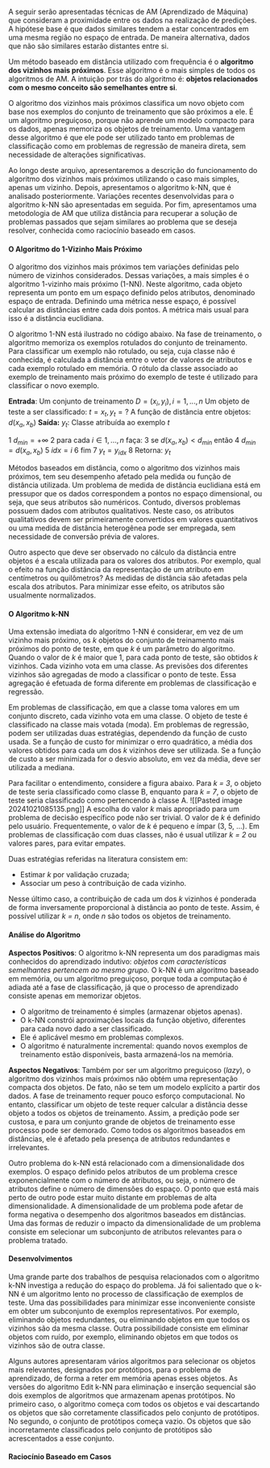 A seguir serão apresentadas técnicas de AM (Aprendizado de Máquina) que consideram a proximidade entre os dados na realização de predições. A hipótese base é que dados similares tendem a estar concentrados em uma mesma região no espaço de entrada. De maneira alternativa, dados que não são similares estarão distantes entre si.

Um método baseado em distância utilizado com frequência é o **algoritmo dos vizinhos mais próximos**. Esse algoritmo é o mais simples de todos os algoritmos de AM. A intuição por trás do algoritmo é: **objetos relacionados com o mesmo conceito são semelhantes entre si**.

O algoritmo dos vizinhos mais próximos classifica um novo objeto com base nos exemplos do conjunto de treinamento que são próximos a ele. É um algoritmo preguiçoso, porque não aprende um modelo compacto para os dados, apenas memoriza os objetos de treinamento. Uma vantagem desse algoritmo é que ele pode ser utilizado tanto em problemas de classificação como em problemas de regressão de maneira direta, sem necessidade de alterações significativas.

Ao longo deste arquivo, apresentaremos a descrição do funcionamento do algoritmo dos vizinhos mais próximos utilizando o caso mais simples, apenas um vizinho. Depois, apresentamos o algoritmo k-NN, que é analisado posteriormente. Variações recentes desenvolvidas para o algoritmo k-NN são apresentadas em seguida. Por fim, apresentamos uma metodologia de AM que utiliza distância para recuperar a solução de problemas passados que sejam similares ao problema que se deseja resolver, conhecida como raciocínio baseado em casos.

#### O Algoritmo do 1-Vizinho Mais Próximo

O algoritmo dos vizinhos mais próximos tem variações definidas pelo número de vizinhos considerados. Dessas variações, a mais simples é o algoritmo 1-vizinho mais próximo (1-NN). Neste algoritmo, cada objeto representa um ponto em um espaço definido pelos atributos, denominado espaço de entrada. Definindo uma métrica nesse espaço, é possível calcular as distâncias entre cada dois pontos. A métrica mais usual para isso é a distância euclidiana.

O algoritmo 1-NN está ilustrado no código abaixo. Na fase de treinamento, o algoritmo memoriza os exemplos rotulados do conjunto de treinamento. Para classificar um exemplo não rotulado, ou seja, cuja classe não é conhecida, é calculada a distância entre o vetor de valores de atributos e cada exemplo rotulado em memória. O rótulo da classe associado ao exemplo de treinamento mais próximo do exemplo de teste é utilizado para classificar o novo exemplo.


**Entrada**: Um conjunto de treinamento $D = {(x_i, y_i), i = 1, ..., n}$
Um objeto de teste a ser classificado: $t = {x_t, y_t = ?}$
A função de distância entre objetos: $d(x_a, x_b)$
**Saída:** $y_t$: Classe atribuída ao exemplo $t$

1  $d_{min} = +\infty$
2  para cada $i \in 1, ..., n$ faça:
3      se $d(x_a, x_b) < d_{min}$ então
4           $d_{min} = d(x_a, x_b)$
5           $idx = i$
6  fim
7  $y_t = y_{idx}$
8  Retorna: $y_t$

Métodos baseados em distância, como o algoritmo dos vizinhos mais próximos, tem seu desempenho afetado pela medida ou função de distância utilizada. Um problema de medida de distância euclidiana está em pressupor que os dados correspondem a pontos no espaço dimensional, ou seja, que seus atributos são numéricos. Contudo, diversos problemas possuem dados com atributos qualitativos. Neste caso, os atributos qualitativos devem ser primeiramente convertidos em valores quantitativos ou uma medida de distância heterogênea pode ser empregada, sem necessidade de conversão prévia de valores.

Outro aspecto que deve ser observado no cálculo da distância entre objetos é a escala utilizada para os valores dos atributos. Por exemplo, qual o efeito na função distância da representação de um atributo em centímetros ou quilômetros? As medidas de distância são afetadas pela escala dos atributos. Para minimizar esse efeito, os atributos são usualmente normalizados.

#### O Algoritmo k-NN

Uma extensão imediata do algoritmo 1-NN é considerar, em vez de um vizinho mais próximo, os *k* objetos do conjunto de treinamento mais próximos do ponto de teste, em que *k* é um parâmetro do algoritmo. Quando o valor de *k* é maior que 1, para cada ponto de teste, são obtidos *k* vizinhos. Cada vizinho vota em uma classe. As previsões dos diferentes vizinhos são agregadas de modo a classificar o ponto de teste. Essa agregação é efetuada de forma diferente em problemas de classificação e regressão.

Em problemas de classificação, em que a classe toma valores em um conjunto discreto, cada vizinho vota em uma classe. O objeto de teste é classificado na classe mais votada (moda). Em problemas de regressão, podem ser utilizadas duas estratégias, dependendo da função de custo usada. Se a função de custo for minimizar o erro quadrático, a média dos valores obtidos para cada um dos *k* vizinhos deve ser utilizada. Se a função de custo a ser minimizada for o desvio absoluto, em vez da média, deve ser utilizada a mediana. 

Para facilitar o entendimento, considere a figura abaixo. Para *k = 3*, o objeto de teste seria classificado como classe B, enquanto para *k = 7*, o objeto de teste seria classificado como pertencendo à classe A.
![[Pasted image 20241021085135.png]]
A escolha do valor *k* mais apropriado para um problema de decisão específico pode não ser trivial. O valor de *k* é definido pelo usuário. Frequentemente, o valor de *k* é pequeno e ímpar (3, 5, ...). Em problemas de classificação com duas classes, não é usual utilizar *k = 2* ou valores pares, para evitar empates.

Duas estratégias referidas na literatura consistem em:
- Estimar *k* por validação cruzada;
- Associar um peso à contribuição de cada vizinho.

Nesse último caso, a contribuição de cada um dos *k* vizinhos é ponderada de forma inversamente proporcional à distância ao ponto de teste. Assim, é possível utilizar *k = n*, onde *n* são todos os objetos de treinamento. 
#### Análise do Algoritmo

**Aspectos Positivos**: O algoritmo k-NN representa um dos paradigmas mais conhecidos do aprendizado indutivo: *objetos com características semelhantes pertencem ao mesmo grupo.* O k-NN é um algoritmo baseado em memória, ou um algoritmo preguiçoso, porque toda a computação é adiada até a fase de classificação, já que o processo de aprendizado consiste apenas em memorizar objetos.
- O algoritmo de treinamento é simples (armazenar objetos apenas).
- O k-NN constrói aproximações locais da função objetivo, diferentes para cada novo dado a ser classificado.
- Ele é aplicável mesmo em problemas complexos.
- O algoritmo é naturalmente incremental: quando novos exemplos de treinamento estão disponíveis, basta armazená-los na memória. 

**Aspectos Negativos**: Também por ser um algoritmo preguiçoso (*lazy*), o algoritmo dos vizinhos mais próximos não obtém uma representação compacta dos objetos. De fato, não se tem um modelo explícito a partir dos dados. A fase de treinamento requer pouco esforço computacional. No entanto, classificar um objeto de teste requer calcular a distância desse objeto a todos os objetos de treinamento. Assim, a predição pode ser custosa, e para um conjunto grande de objetos de treinamento esse processo pode ser demorado. Como todos os algoritmos baseados em distâncias, ele é afetado pela presença de atributos redundantes e irrelevantes.

Outro problema do k-NN está relacionado com a dimensionalidade dos exemplos. O espaço definido pelos atributos de um problema cresce exponencialmente com o número de atributos, ou seja, o número de atributos define o número de dimensões do espaço. O ponto que está mais perto de outro pode estar muito distante em problemas de alta dimensionalidade. A dimensionalidade de um problema pode afetar de forma negativa o desempenho dos algoritmos baseados em distâncias. Uma das formas de reduzir o impacto da dimensionalidade de um problema consiste em selecionar um subconjunto de atributos relevantes para o problema tratado.
#### Desenvolvimentos

Uma grande parte dos trabalhos de pesquisa relacionados com o algoritmo k-NN investiga a redução do espaço do problema. Já foi salientado que o k-NN é um algoritmo lento no processo de classificação de exemplos de teste. Uma das possibilidades para minimizar esse inconveniente consiste em obter um subconjunto de exemplos representativos. Por exemplo, eliminando objetos redundantes, ou eliminando objetos em que todos os vizinhos são da mesma classe. Outra possibilidade consiste em eliminar objetos com ruído, por exemplo, eliminando objetos em que todos os vizinhos são de outra classe.

Alguns autores apresentaram vários algoritmos para selecionar os objetos mais relevantes, designados por protótipos, para o problema de aprendizado, de forma a reter em memória apenas esses objetos. As versões do algoritmo Edit k-NN para eliminação e inserção sequencial são dois exemplos de algoritmos que armazenam apenas protótipos. No primeiro caso, o algoritmo começa com todos os objetos e vai descartando os objetos que são corretamente classificados pelo conjunto de protótipos. No segundo, o conjunto de protótipos começa vazio. Os objetos que são incorretamente classificados pelo conjunto de protótipos são acrescentados a esse conjunto.
#### Raciocínio Baseado em Casos


